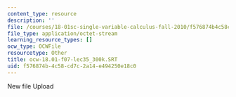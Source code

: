 ```yaml
---
content_type: resource
description: ''
file: /courses/18-01sc-single-variable-calculus-fall-2010/f576874b4c58cd7c2a14e494250e18c0_ocw-18.01-f07-lec35_300k.SRT
file_type: application/octet-stream
learning_resource_types: []
ocw_type: OCWFile
resourcetype: Other
title: ocw-18.01-f07-lec35_300k.SRT
uid: f576874b-4c58-cd7c-2a14-e494250e18c0
---
```

New file Upload

